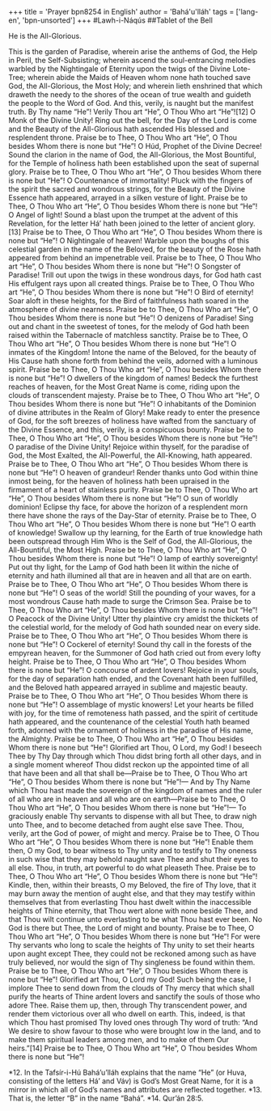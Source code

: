 +++
title = 'Prayer bpn8254 in English'
author = 'Bahá'u'lláh'
tags = ['lang-en', 'bpn-unsorted']
+++
#Lawh-i-Náqús
##Tablet of the Bell

He is the All-Glorious.

This is the garden of Paradise, wherein arise the anthems of God, the Help in Peril, the Self-Subsisting; wherein ascend the soul-entrancing melodies warbled by the Nightingale of Eternity upon the twigs of the Divine Lote-Tree; wherein abide the Maids of Heaven whom none hath touched save God, the All-Glorious, the Most Holy; and wherein lieth enshrined that which draweth the needy to the shores of the ocean of true wealth and guideth the people to the Word of God. And this, verily, is naught but the manifest truth.
By Thy name “He”! Verily Thou art “He”, O Thou Who art “He”![12]
O Monk of the Divine Unity! Ring out the bell, for the Day of the Lord is come and the Beauty of the All-Glorious hath ascended His blessed and resplendent throne. Praise be to Thee, O Thou Who art “He”, O Thou besides Whom there is none but “He”!
O Húd, Prophet of the Divine Decree! Sound the clarion in the name of God, the All-Glorious, the Most Bountiful, for the Temple of holiness hath been established upon the seat of supernal glory. Praise be to Thee, O Thou Who art “He”, O Thou besides Whom there is none but “He”!
O Countenance of immortality! Pluck with the fingers of the spirit the sacred and wondrous strings, for the Beauty of the Divine Essence hath appeared, arrayed in a silken vesture of light. Praise be to Thee, O Thou Who art “He”, O Thou besides Whom there is none but “He”!
O Angel of light! Sound a blast upon the trumpet at the advent of this Revelation, for the letter Há’ hath been joined to the letter of ancient glory.[13] Praise be to Thee, O Thou Who art “He”, O Thou besides Whom there is none but “He”!
O Nightingale of heaven! Warble upon the boughs of this celestial garden in the name of the Beloved, for the beauty of the Rose hath appeared from behind an impenetrable veil. Praise be to Thee, O Thou Who art “He”, O Thou besides Whom there is none but “He”!
O Songster of Paradise! Trill out upon the twigs in these wondrous days, for God hath cast His effulgent rays upon all created things. Praise be to Thee, O Thou Who art “He”, O Thou besides Whom there is none but “He”!
O Bird of eternity! Soar aloft in these heights, for the Bird of faithfulness hath soared in the atmosphere of divine nearness. Praise be to Thee, O Thou Who art “He”, O Thou besides Whom there is none but “He”!
O denizens of Paradise! Sing out and chant in the sweetest of tones, for the melody of God hath been raised within the Tabernacle of matchless sanctity. Praise be to Thee, O Thou Who art “He”, O Thou besides Whom there is none but “He”!
O inmates of the Kingdom! Intone the name of the Beloved, for the beauty of His Cause hath shone forth from behind the veils, adorned with a luminous spirit. Praise be to Thee, O Thou Who art “He”, O Thou besides Whom there is none but “He”!
O dwellers of the kingdom of names! Bedeck the furthest reaches of heaven, for the Most Great Name is come, riding upon the clouds of transcendent majesty. Praise be to Thee, O Thou Who art “He”, O Thou besides Whom there is none but “He”!
O inhabitants of the Dominion of divine attributes in the Realm of Glory! Make ready to enter the presence of God, for the soft breezes of holiness have wafted from the sanctuary of the Divine Essence, and this, verily, is a conspicuous bounty. Praise be to Thee, O Thou Who art “He”, O Thou besides Whom there is none but “He”!
O paradise of the Divine Unity! Rejoice within thyself, for the paradise of God, the Most Exalted, the All-Powerful, the All-Knowing, hath appeared. Praise be to Thee, O Thou Who art “He”, O Thou besides Whom there is none but “He”!
O heaven of grandeur! Render thanks unto God within thine inmost being, for the heaven of holiness hath been upraised in the firmament of a heart of stainless purity. Praise be to Thee, O Thou Who art “He”, O Thou besides Whom there is none but “He”!
O sun of worldly dominion! Eclipse thy face, for above the horizon of a resplendent morn there have shone the rays of the Day-Star of eternity. Praise be to Thee, O Thou Who art “He”, O Thou besides Whom there is none but “He”!
O earth of knowledge! Swallow up thy learning, for the Earth of true knowledge hath been outspread through Him Who is the Self of God, the All-Glorious, the All-Bountiful, the Most High. Praise be to Thee, O Thou Who art “He”, O Thou besides Whom there is none but “He”!
O lamp of earthly sovereignty! Put out thy light, for the Lamp of God hath been lit within the niche of eternity and hath illumined all that are in heaven and all that are on earth. Praise be to Thee, O Thou Who art “He”, O Thou besides Whom there is none but “He”!
O seas of the world! Still the pounding of your waves, for a most wondrous Cause hath made to surge the Crimson Sea. Praise be to Thee, O Thou Who art “He”, O Thou besides Whom there is none but “He”!
O Peacock of the Divine Unity! Utter thy plaintive cry amidst the thickets of the celestial world, for the melody of God hath sounded near on every side. Praise be to Thee, O Thou Who art “He”, O Thou besides Whom there is none but “He”!
O Cockerel of eternity! Sound thy call in the forests of the empyrean heaven, for the Summoner of God hath cried out from every lofty height. Praise be to Thee, O Thou Who art “He”, O Thou besides Whom there is none but “He”!
O concourse of ardent lovers! Rejoice in your souls, for the day of separation hath ended, and the Covenant hath been fulfilled, and the Beloved hath appeared arrayed in sublime and majestic beauty. Praise be to Thee, O Thou Who art “He”, O Thou besides Whom there is none but “He”!
O assemblage of mystic knowers! Let your hearts be filled with joy, for the time of remoteness hath passed, and the spirit of certitude hath appeared, and the countenance of the celestial Youth hath beamed forth, adorned with the ornament of holiness in the paradise of His name, the Almighty. Praise be to Thee, O Thou Who art “He”, O Thou besides Whom there is none but “He”!
Glorified art Thou, O Lord, my God! I beseech Thee by Thy Day through which Thou didst bring forth all other days, and in a single moment whereof Thou didst reckon up the appointed time of all that have been and all that shall be—Praise be to Thee, O Thou Who art “He”, O Thou besides Whom there is none but “He”!—
And by Thy Name which Thou hast made the sovereign of the kingdom of names and the ruler of all who are in heaven and all who are on earth—Praise be to Thee, O Thou Who art “He”, O Thou besides Whom there is none but “He”!—
To graciously enable Thy servants to dispense with all but Thee, to draw nigh unto Thee, and to become detached from aught else save Thee. Thou, verily, art the God of power, of might and mercy. Praise be to Thee, O Thou Who art “He”, O Thou besides Whom there is none but “He”!
Enable them then, O my God, to bear witness to Thy unity and to testify to Thy oneness in such wise that they may behold naught save Thee and shut their eyes to all else. Thou, in truth, art powerful to do what pleaseth Thee. Praise be to Thee, O Thou Who art “He”, O Thou besides Whom there is none but “He”!
Kindle, then, within their breasts, O my Beloved, the fire of Thy love, that it may burn away the mention of aught else, and that they may testify within themselves that from everlasting Thou hast dwelt within the inaccessible heights of Thine eternity, that Thou wert alone with none beside Thee, and that Thou wilt continue unto everlasting to be what Thou hast ever been. No God is there but Thee, the Lord of might and bounty. Praise be to Thee, O Thou Who art “He”, O Thou besides Whom there is none but “He”!
For were Thy servants who long to scale the heights of Thy unity to set their hearts upon aught except Thee, they could not be reckoned among such as have truly believed, nor would the sign of Thy singleness be found within them. Praise be to Thee, O Thou Who art “He”, O Thou besides Whom there is none but “He”!
Glorified art Thou, O Lord my God! Such being the case, I implore Thee to send down from the clouds of Thy mercy that which shall purify the hearts of Thine ardent lovers and sanctify the souls of those who adore Thee. Raise them up, then, through Thy transcendent power, and render them victorious over all who dwell on earth. This, indeed, is that which Thou hast promised Thy loved ones through Thy word of truth: “And We desire to show favour to those who were brought low in the land, and to make them spiritual leaders among men, and to make of them Our heirs.”[14] Praise be to Thee, O Thou Who art “He”, O Thou besides Whom there is none but “He”!

*12.    In the Tafsír-i-Hú Bahá’u’lláh explains that the name “He” (or Huva, consisting of the letters Há’ and Váv) is God’s Most Great Name, for it is a mirror in which all of God’s names and attributes are reflected together.
*13.    That is, the letter “B” in the name “Bahá”.
*14.    Qur’án 28:5.
